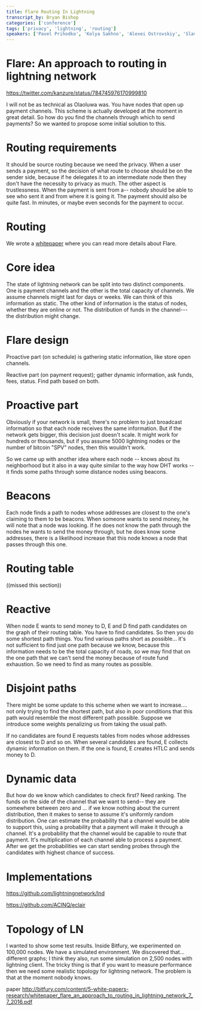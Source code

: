 ```yaml
---
title: Flare Routing In Lightning
transcript_by: Bryan Bishop
categories: ['conference']
tags: ['privacy', 'lightning', 'routing']
speakers: ['Pavel Prihodko', 'Kolya Sakhno', 'Alexei Ostrovskiy', 'Slava Zhigulin', 'Olaoluwa Osuntokun']
---
```


# Flare: An approach to routing in lightning network

<https://twitter.com/kanzure/status/784745976170999810>

I will not be as technical as Olaoluwa was. You have nodes that open up payment channels. This scheme is actually developed at the moment in great detail. So how do you find the channels through which to send payments? So we wanted to propose some initial solution to this.

# Routing requirements

It should be source routing because we need the privacy. When a user sends a payment, so the decision of what route to choose should be on the sender side, because if he delegates it to an intermediate node then they don't have the necessity to privacy as much. The other aspect is trustlessness. When the payment is sent from a-- nobody should be able to see who sent it and from where it is going it. The payment should also be quite fast. In minutes, or maybe even seconds for the payment to occur.

# Routing

We wrote a <a href="http://bitfury.com/content/5-white-papers-research/whitepaper_flare_an_approach_to_routing_in_lightning_network_7_7_2016.pdf">whitepaper</a> where you can read more details about Flare.

# Core idea

The state of lightning network can be split into two distinct components. One is payment channels and the other is the total capacity of channels. We assume channels might last for days or weeks. We can think of this information as static. The other kind of information is the status of nodes, whether they are online or not. The distribution of funds in the channel--- the distribution might change.

# Flare design

Proactive part (on schedule) is gathering static information, like store open channels.

Reactive part (on payment request); gather dynamic information, ask funds, fees, status. Find path based on both.

# Proactive part

Obviously if your network is small, there's no problem to just broadcast information so that each node receives the same information. But if the network gets bigger, this decision just doesn't scale. It might work for hundreds or thousands, but if you assume 5000 lightning nodes or the number of bitcoin "SPV" nodes, then this wouldn't work.

So we came up with another idea where each node -- knows about its neighborhood but it also in a way quite similar to the way how DHT works -- it finds some paths through some distance nodes using beacons.

# Beacons

Each node finds a path to nodes whose addresses are closest to the one's claiming to them to be beacons. When someone wants to send money, he will note that a node was looking. If he does not know the path through the nodes he wants to send the money through, but he does know some addresses, there is a likelihood increase that this node knows a node that passes through this one.

# Routing table

((missed this section))

# Reactive

When node E wants to send money to D, E and D find path candidates on the graph of their routing table. You have to find candidates. So then you do some shortest path things. You find various paths short as possible... it's not sufficient to find just one path because we know, because this information needs to be the total capacity of roads, so we may find that on the one path that we can't send the money because of route fund exhaustion. So we need to find as many routes as possible.

# Disjoint paths

There might be some update to this scheme when we want to increase.... not only trying to find the shortest path, but also in poor conditions that this path would resemble the most different path possible. Suppose we introduce some weights penalizing us from taking the usual path.

If no candidates are found E requests tables from nodes whose addresses are closest to D and so on. When several candidates are found, E collects dynamic information on them. If the one is found, E creates HTLC and sends money to D.

# Dynamic data

But how do we know which candidates to check first? Need ranking. The funds on the side of the channel that we want to send-- they are somewhere between zero and ... if we know nothing about the current distribution, then it makes to sense to assume it's uniformly random distribution. One can estimate the probability that a channel would be able to support this, using a probability that a payment will make it through a channel. It's a probability that the channel would be capable to route that payment. It's multiplication of each channel able to process a payment. After we get the probabilities we can start sending probes through the candidates with highest chance of success.

# Implementations

<https://github.com/lightningnetwork/lnd>

<https://github.com/ACINQ/eclair>

# Topology of LN

I wanted to show some test results. Inside Bitfury, we experimented on 100,000 nodes. We have a simulated environment. We discovered that... different graphs; I think they also, run some simulation on 2,500 nodes with lightning client. The tricky thing is that if you want to measure performance then we need some realistic topology for lightning network. The problem is that at the moment nobody knows.


paper <http://bitfury.com/content/5-white-papers-research/whitepaper_flare_an_approach_to_routing_in_lightning_network_7_7_2016.pdf>

